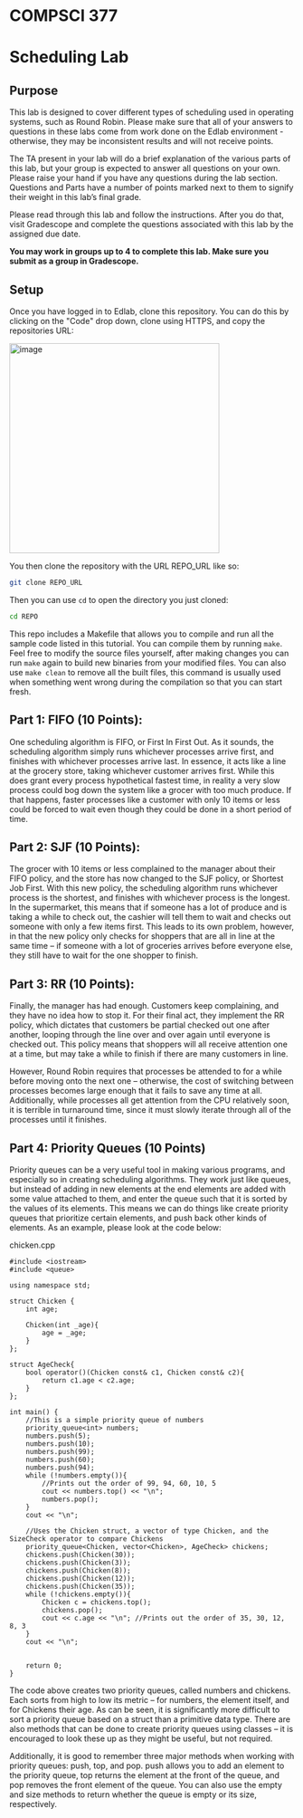 # COMPSCI 377
# Scheduling Lab

## Purpose

This lab is designed to cover different types of scheduling used in operating systems, such as Round Robin. Please make sure that all of your answers to questions in these labs come from work done on the Edlab environment - otherwise, they may be inconsistent results and will not receive points.

The TA present in your lab will do a brief explanation of the various parts of this lab, but your group is expected to answer all questions on your own. Please raise your hand if you have any questions during the lab section. Questions and Parts have a number of points marked next to them to signify their weight in this lab’s final grade.

Please read through this lab and follow the instructions. After you do that, visit Gradescope and complete the questions associated with this lab by the assigned due date.

**You may work in groups up to 4 to complete this lab. Make sure you submit as a group in Gradescope.**

## Setup

Once you have logged in to Edlab, clone this repository. You can do this by clicking on the "Code" drop down, clone using HTTPS, and copy the repositories URL:

<img width="371" alt="image" src="https://user-images.githubusercontent.com/348202/192867111-70299f73-979c-4b15-84f5-9f036932a02f.png">

You then clone the repository with the URL REPO_URL like so:

```bash
git clone REPO_URL
```

Then you can use `cd` to open the directory you just cloned:

```bash
cd REPO
```

This repo includes a Makefile that allows you to compile and run all the sample code listed in this tutorial. You can compile them by running `make`. Feel free to modify the source files yourself, after making changes you can run `make` again to build new binaries from your modified files. You can also use `make clean` to remove all the built files, this command is usually used when something went wrong during the compilation so that you can start fresh.

## Part 1: FIFO (10 Points):

One scheduling algorithm is FIFO, or First In First Out. As it sounds, the scheduling algorithm simply runs whichever processes arrive first, and finishes with whichever processes arrive last. In essence, it acts like a line at the grocery store, taking whichever customer arrives first. While this does grant every process hypothetical fastest time, in reality a very slow process could bog down the system like a grocer with too much produce. If that happens, faster processes like a customer with only 10 items or less could be forced to wait even though they could be done in a short period of time.

## Part 2: SJF (10 Points):

The grocer with 10 items or less complained to the manager about their FIFO policy, and the store has now changed to the SJF policy, or Shortest Job First. With this new policy, the scheduling algorithm runs whichever process is the shortest, and finishes with whichever process is the longest. In the supermarket, this means that if someone has a lot of produce and is taking a while to check out, the cashier will tell them to wait and checks out someone with only a few items first. This leads to its own problem, however, in that the new policy only checks for shoppers that are all in line at the same time – if someone with a lot of groceries arrives before everyone else, they still have to wait for the one shopper to finish.

## Part 3: RR (10 Points):

Finally, the manager has had enough. Customers keep complaining, and they have no idea how to stop it. For their final act, they implement the RR policy, which dictates that customers be partial checked out one after another, looping through the line over and over again until everyone is checked out. This policy means that shoppers will all receive attention one at a time, but may take a while to finish if there are many customers in line.

However, Round Robin requires that processes be attended to for a while before moving onto the next one – otherwise, the cost of switching between processes becomes large enough that it fails to save any time at all. Additionally, while processes all get attention from the CPU relatively soon, it is terrible in turnaround time, since it must slowly iterate through all of the processes until it finishes.

## Part 4: Priority Queues (10 Points)

Priority queues can be a very useful tool in making various programs, and especially so in creating scheduling algorithms. They work just like queues, but instead of adding in new elements at the end elements are added with some value attached to them, and enter the queue such that it is sorted by the values of its elements. This means we can do things like create priority queues that prioritize certain elements, and push back other kinds of elements. As an example, please look at the code below:

chicken.cpp
```
#include <iostream>
#include <queue>

using namespace std;

struct Chicken {
	int age;
	
	Chicken(int _age){
		age = _age;
	}
};

struct AgeCheck{
	bool operator()(Chicken const& c1, Chicken const& c2){
		return c1.age < c2.age;
	}
};

int main() {
	//This is a simple priority queue of numbers
	priority_queue<int> numbers; 
	numbers.push(5);
	numbers.push(10);
	numbers.push(99);
	numbers.push(60);
	numbers.push(94);
	while (!numbers.empty()){
		//Prints out the order of 99, 94, 60, 10, 5
		cout << numbers.top() << "\n"; 
		numbers.pop();
	}
	cout << "\n";
	
	//Uses the Chicken struct, a vector of type Chicken, and the SizeCheck operator to compare Chickens
	priority_queue<Chicken, vector<Chicken>, AgeCheck> chickens; 
	chickens.push(Chicken(30));
	chickens.push(Chicken(3));
	chickens.push(Chicken(8));
	chickens.push(Chicken(12));
	chickens.push(Chicken(35));
	while (!chickens.empty()){
		Chicken c = chickens.top();
		chickens.pop();
		cout << c.age << "\n"; //Prints out the order of 35, 30, 12, 8, 3
	}
	cout << "\n";


	return 0;
}
```

The code above creates two priority queues, called numbers and chickens. Each sorts from high to low its metric – for numbers, the element itself, and for Chickens their age. As can be seen, it is significantly more difficult to sort a priority queue based on a struct than a primitive data type. There are also methods that can be done to create priority queues using classes – it is encouraged to look these up as they might be useful, but not required.

Additionally, it is good to remember three major methods when working with priority queues: push, top, and pop. push allows you to add an element to the priority queue, top returns the element at the front of the queue, and pop removes the front element of the queue. You can also use the empty and size methods to return whether the queue is empty or its size, respectively.
